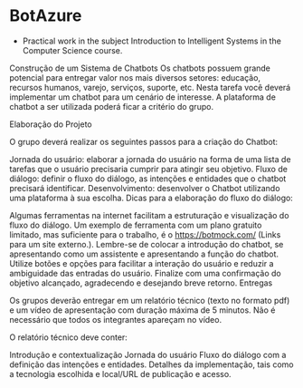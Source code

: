 # BotAzure

* Practical work in the subject Introduction to Intelligent Systems in the Computer Science course.



 Construção de um Sistema de Chatbots 
Os chatbots possuem grande potencial para entregar valor nos mais diversos setores: educação, recursos humanos, varejo, serviços, suporte, etc. Nesta tarefa você deverá implementar um chatbot para um cenário de interesse. A plataforma de chatbot a ser utilizada poderá ficar a critério do grupo.

Elaboração do Projeto

O grupo deverá realizar os seguintes passos para a criação do Chatbot:

Jornada do usuário: elaborar a jornada do usuário na forma de uma lista de tarefas que o usuário precisaria cumprir para atingir seu objetivo.
Fluxo de diálogo: definir o  fluxo do diálogo, as intenções e entidades que o chatbot precisará identificar.
Desenvolvimento: desenvolver o Chatbot utilizando uma plataforma à sua escolha.
Dicas para a elaboração do fluxo do diálogo:

Algumas ferramentas na internet facilitam a estruturação e visualização do fluxo do diálogo. Um exemplo de ferramenta com um plano gratuito limitado, mas suficiente para o trabalho, é o https://botmock.com/ (Links para um site externo.).
Lembre-se de colocar a introdução do chatbot, se apresentando como um assistente e apresentando a função do chatbot.
Utilize botões e opções para facilitar a interação do usuário e reduzir a ambiguidade das entradas do usuário.
Finalize com uma confirmação do objetivo alcançado, agradecendo e desejando breve retorno.
Entregas

Os grupos deverão entregar em um relatório técnico (texto no formato pdf) e um vídeo de apresentação com duração máxima de 5 minutos. Não é necessário que todos os integrantes apareçam no vídeo.

O relatório técnico deve conter:

Introdução e contextualização
Jornada do usuário
Fluxo do diálogo com a definição das intenções e entidades.
Detalhes da implementação, tais como a tecnologia escolhida e local/URL de publicação e acesso.
